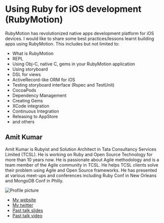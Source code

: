 # Using Ruby for iOS development (RubyMotion)

RubyMotion has revolutionized native apps development platform for iOS devices. I would like to share some best practices/lessons learnt building apps using RubyMotion. This includes but not limited to:

- What is RubyMotion
- REPL
- Using Obj-C, native C, gems in your RubyMotion application
- Using storyboard
- DSL for views
- ActiveRecord-like ORM for iOS
- Testing storyboard interface (Rspec and TestUnit)
- CocoaPods
- Dependency Management
- Creating Gems
- XCode integration
- Continuous Integration
- Releasing to AppStore
- and others

## Amit Kumar

Amit Kumar is Rubyist and Solution Architect in Tata Consultancy Services Limited (TCSL).
He is working on Ruby and Open Source Technology for more than 10 years now. He is passionate about Agile methodology and is a team member of the Agile community in TCSL.
He helps TCSL clients solve their problem using Agile and Open Source frameworks.
He has presented at various meet-ups and conferences including Ruby Conf in New Orleans and MongoDB Conf in Philly.

![Profile picture](https://raw.github.com/rubyaustralia/rubyconfau-2013-cfp/master/example/profile_picture_amit.jpg)

- [My website](http://toamitkumar.github.com)
- [My twitter](https://twitter.com/toamit)
- [Past talk slides](https://speakerdeck.com/u/toamitkumar)
- [Past talk video](http://confreaks.com/presenters/440-amit-kumar)